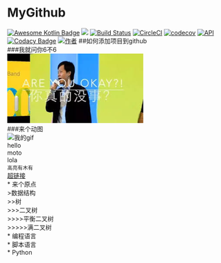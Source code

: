 # MyGithub
[![Awesome Kotlin Badge](https://kotlin.link/awesome-kotlin.svg)](https://github.com/KotlinBy/awesome-kotlin) 
[![](https://jitpack.io/v/gdky005/AndroidBadge.svg)](https://jitpack.io/#gdky005/AndroidBadge) [![Build Status](https://travis-ci.org/gdky005/AndroidBadge.svg?branch=master)](https://travis-ci.org/gdky005/AndroidBadge) [![CircleCI](https://circleci.com/gh/gdky005/AndroidBadge/tree/master.svg?style=svg)](https://circleci.com/gh/gdky005/AndroidBadge/tree/master) [![codecov](https://codecov.io/gh/gdky005/AndroidBadge/branch/master/graph/badge.svg)](https://codecov.io/gh/gdky005/AndroidBadge) [![API](https://img.shields.io/badge/API-14%2B-blue.svg?style=flat)](https://android-arsenal.com/api?level=14) [![Codacy Badge](https://api.codacy.com/project/badge/Grade/a7021936874e43448e605ef32c136669)](https://www.codacy.com/app/gdky005/AndroidBadge?utm_source=github.com&amp;utm_medium=referral&amp;utm_content=gdky005/AndroidBadge&amp;utm_campaign=Badge_Grade) [![作者](https://img.shields.io/badge/%E4%BD%9C%E8%80%85-gdky005-7AD6FD.svg)](http://www.gdky005.com)
##如何添加项目到github<br>
###我就问你6不6<br>
![image](https://github.com/ainiyiwan/MyGithub/raw/master/images/areyouok.jpg "我的图片")<br>
###来个动图<br>
![](http://img05.tooopen.com/products/20141215/EC17D785-1E06-F2C9-8A4B-4CBE9D0C8B08.gif "我的gif")<br>
        hello<br>
        moto<br>
        lola<br>
        `高亮有木有`<br>
        [超链接](https://www.baidu.com/)<br>
        * 来个原点<br>
        >数据结构<br>
        >>树<br>
        >>>二叉树<br>
        >>>>平衡二叉树<br>
        >>>>>满二叉树<br>
        * 编程语言<br>
            * 脚本语言<br>
                * Python<br>
